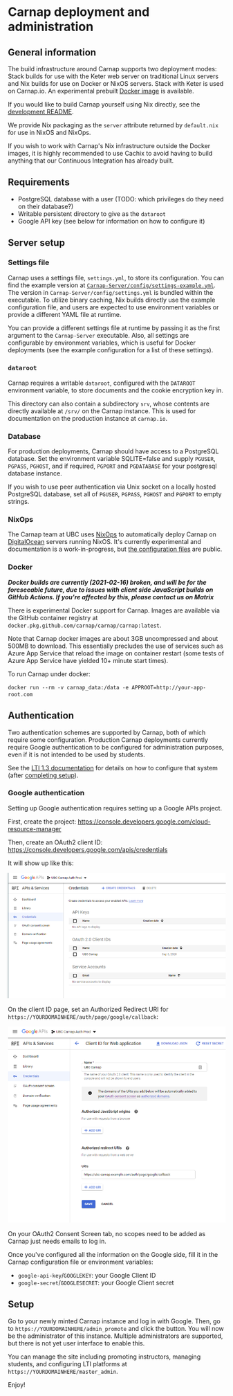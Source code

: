 # Carnap deployment and administration

## General information

The build infrastructure around Carnap supports two deployment modes: Stack
builds for use with the Keter web server on traditional Linux servers and Nix
builds for use on Docker or NixOS servers. Stack with Keter is used on
Carnap.io. An experimental prebuilt [Docker image](#Docker) is available.

If you would like to build Carnap yourself using Nix directly, see the
[development README](https://github.com/Carnap/Carnap).

We provide Nix packaging as the `server` attribute returned by `default.nix`
for use in NixOS and NixOps.

If you wish to work with Carnap's Nix infrastructure outside the Docker images,
it is highly recommended to use Cachix to avoid having to build
anything that our Continuous Integration has already built.

## Requirements

* PostgreSQL database with a user (TODO: which privileges do they need on their
  database?)
* Writable persistent directory to give as the `dataroot`
* Google API key (see below for information on how to configure it)

## Server setup

### Settings file

Carnap uses a settings file, `settings.yml`, to store its configuration. You
can find the example version at
[`Carnap-Server/config/settings-example.yml`](https://github.com/Carnap/Carnap/blob/master/Carnap-Server/config/settings-example.yml).
The version in `Carnap-Server/config/settings.yml` is bundled within the
executable. To utilize binary caching, Nix builds directly use the example
configuration file, and users are expected to use environment variables or
provide a different YAML file at runtime.

You can provide a different settings file at runtime by passing it as the first
argument to the `Carnap-Server` executable. Also, all settings are configurable
by environment variables, which is useful for Docker deployments (see the
example configuration for a list of these settings).

### `dataroot`

Carnap requires a writable `dataroot`, configured with the `DATAROOT`
environment variable, to store documents and the cookie encryption key in.

This directory can also contain a subdirectory `srv`, whose contents are
directly available at `/srv/` on the Carnap instance. This is used for
documentation on the production instance at `carnap.io`.

### Database

For production deployments, Carnap should have access to a PostgreSQL database.
Set the environment variable SQLITE=false and supply `PGUSER`, `PGPASS`,
`PGHOST`, and if required, `PGPORT` and `PGDATABASE` for your postgresql
database instance.

If you wish to use peer authentication via Unix socket on a locally hosted
PostgreSQL database, set all of `PGUSER`, `PGPASS`, `PGHOST` and `PGPORT` to
empty strings.

### NixOps

The Carnap team at UBC uses [NixOps](https://github.com/NixOS/nixops) to
automatically deploy Carnap on [DigitalOcean](https://www.digitalocean.com/)
servers running NixOS. It's currently experimental and documentation is a
work-in-progress, but [the configuration
files](https://github.com/ubc-carnap-team/carnap-nixops) are public.

### Docker

***Docker builds are currently (2021-02-16) broken, and will be for the
foreseeable future, due to issues with client side JavaScript builds on
GitHub Actions. If you're affected by this, please contact us on Matrix***

There is experimental Docker support for Carnap. Images are available via the
GitHub container registry at
`docker.pkg.github.com/carnap/carnap/carnap:latest`.

Note that Carnap docker images are about 3GB uncompressed and about 500MB to
download. This essentially precludes the use of services such as Azure App
Service that reload the image on container restart (some tests of Azure App
Service have yielded 10+ minute start times).

To run Carnap under docker:

```
docker run --rm -v carnap_data:/data -e APPROOT=http://your-app-root.com
```

## Authentication

Two authentication schemes are supported by Carnap, both of which require some
configuration. Production Carnap deployments currently require Google
authentication to be configured for administration purposes, even if it is not
intended to be used by students.

See the [LTI 1.3 documentation](lti.md) for details on how to configure that
system (after [completing setup](#setup)).

### Google authentication

Setting up Google authentication requires setting up a Google APIs project.

First, create the project: https://console.developers.google.com/cloud-resource-manager

Then, create an OAuth2 client ID: https://console.developers.google.com/apis/credentials

It will show up like this:

![image of the client ID page](./images/google-creds.png)

On the client ID page, set an Authorized Redirect URI for `https://YOURDOMAINHERE/auth/page/google/callback`:

![image of the authorized redirect URIs page](./images/google-client-id.png)

On your OAuth2 Consent Screen tab, no scopes need to be added as Carnap just
needs emails to log in.

Once you've configured all the information on the Google side, fill it in the
Carnap configuration file or environment variables:

* `google-api-key`/`GOOGLEKEY`: your Google Client ID
* `google-secret`/`GOOGLESECRET`: your Google Client secret

## Setup

Go to your newly minted Carnap instance and log in with Google. Then, go to
`https://YOURDOMAINHERE/admin_promote` and click the button. You will now be
the administrator of this instance. Multiple administrators are supported, but
there is not yet user interface to enable this.

You can manage the site including promoting instructors, managing students, and
configuring LTI platforms at `https://YOURDOMAINHERE/master_admin`.

Enjoy!
